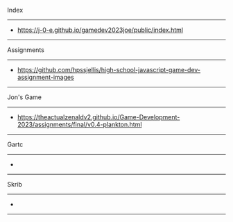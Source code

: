 Index 
______________________________________________________________________________________________
- https://j-0-e.github.io/gamedev2023joe/public/index.html
______________________________________________________________________________________________
Assignments
______________________________________________________________________________________________
- https://github.com/hpssjellis/high-school-javascript-game-dev-assignment-images
______________________________________________________________________________________________
Jon's Game
______________________________________________________________________________________________
- https://theactualzenaldv2.github.io/Game-Development-2023/assignments/final/v0.4-plankton.html
______________________________________________________________________________________________
Gartc
______________________________________________________________________________________________
-
______________________________________________________________________________________________
Skrib
______________________________________________________________________________________________
-
______________________________________________________________________________________________
